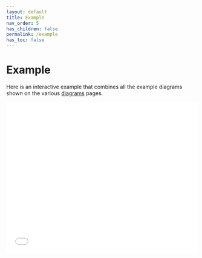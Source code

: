 ```yaml
---
layout: default
title: Example
nav_order: 5
has_children: false
permalink: /example
has_toc: false
---
```


# Example

Here is an interactive example that combines all the example diagrams shown on the various [diagrams](/diagrams) pages.

<iframe id="structurizrDiagram" src="/example/structurizr/index.html?iframe=structurizrDiagram" width="100%" style="min-height: 400px; max-height: 400px" marginwidth="0" marginheight="0" frameborder="0" scrolling="no" allowfullscreen="true"></iframe>
<script type="text/javascript" src="/example/structurizr/js/structurizr-embed.js"></script>